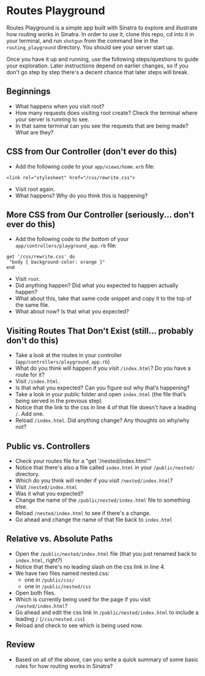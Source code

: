 # Routes Playground

Routes Playground is a simple app built with Sinatra to explore and illustrate how routing works in Sinatra. In order to use it, clone this repo, cd into it in your terminal, and run `shotgun` from the command line in the `routing_playground` directory. You should see your server start up.

Once you have it up and running, use the following steps/questions to guide your exploration. Later instructions depend on earlier changes, so if you don't go step by step there's a decent chance that later steps will break.

## Beginnings

- What happens when you visit root?
- How many requests does visiting root create? Check the terminal where your server is running to see.
- In that same terminal can you see the requests that are being made? What are they?

## CSS from Our Controller (don't ever do this)

- Add the following code to your `app/views/home.erb` file:

```
<link rel="stylesheet" href="/css/rewrite.css">
```

- Visit root again.
- What happens? Why do you think this is happening?

## More CSS from Our Controller (seriously... don't ever do this)

- Add the following code to *the bottom* of your `app/controllers/playground_app.rb` file:

```
get '/css/rewrite.css' do
 "body { background-color: orange }"
end
```

- Visit `root`.
- Did anything happen? Did what you expected to happen actually happen?
- What about this, take that same code snippet and copy it to the top of the same file.
- What about now? Is that what you expected?

## Visiting Routes That Don't Exist (still... probably don't do this)

- Take a look at the routes in your controller (`app/controllers/playground_app.rb`)
- What do you think will happen if you visit `/index.html`? Do you have a route for it?
- Visit `/index.html`.
- Is that what you expected? Can you figure out why that’s happening?
- Take a look in your public folder and open `index.html` (the file that’s being served in the previous step)
- Notice that the link to the css in line 4 of that file doesn't have a leading `/`. Add one.
- Reload `/index.html`. Did anything change? Any thoughts on why/why not?

## Public vs. Controllers

- Check your routes file for a "get '/nested/index.html'"
- Notice that there's also a file called `index.html` in your `/public/nested/` directory.
- Which do you think will render if you visit `/nested/index.html`?
- Visit `/nested/index.html`
- Was it what you expected?
- Change the name of the `/public/nested/index.html` file to something else.
- Reload `/nested/index.html` to see if there's a change.
- Go ahead and change the name of that file back to `index.html`

## Relative vs. Absolute Paths

- Open the `/public/nested/index.html` file (that you just renamed back to `index.html`, right?)
- Notice that there's no leading slash on the css link in line 4.
- We have two files named nested.css:
    - one in `/public/css/`
    - one in `/public/nested/css`
- Open both files.
- Which is currently being used for the page if you visit `/nested/index.html`?
- Go ahead and edit the css link in `/public/nested/index.html` to include a leading `/` (`/css/nested.css`)
- Reload and check to see which is being used now.

## Review

- Based on all of the above, can you write a quick summary of some basic rules for how routing works in Sinatra?

